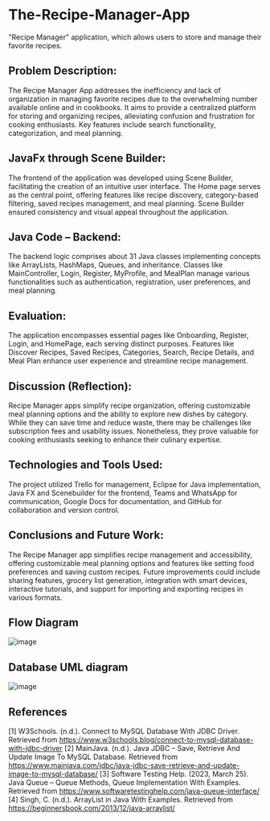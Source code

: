 # The-Recipe-Manager-App
"Recipe Manager" application, which allows users to store and manage their favorite recipes.

## Problem Description:
The Recipe Manager App addresses the inefficiency and lack of organization in managing favorite recipes due to the overwhelming number available online and in cookbooks. It aims to provide a centralized platform for storing and organizing recipes, alleviating confusion and frustration for cooking enthusiasts. Key features include search functionality, categorization, and meal planning.

## JavaFx through Scene Builder:
The frontend of the application was developed using Scene Builder, facilitating the creation of an intuitive user interface. The Home page serves as the central point, offering features like recipe discovery, category-based filtering, saved recipes management, and meal planning. Scene Builder ensured consistency and visual appeal throughout the application.

## Java Code – Backend:
The backend logic comprises about 31 Java classes implementing concepts like ArrayLists, HashMaps, Queues, and inheritance. Classes like MainController, Login, Register, MyProfile, and MealPlan manage various functionalities such as authentication, registration, user preferences, and meal planning.

## Evaluation:
The application encompasses essential pages like Onboarding, Register, Login, and HomePage, each serving distinct purposes. Features like Discover Recipes, Saved Recipes, Categories, Search, Recipe Details, and Meal Plan enhance user experience and streamline recipe management.

## Discussion (Reflection):
Recipe Manager apps simplify recipe organization, offering customizable meal planning options and the ability to explore new dishes by category. While they can save time and reduce waste, there may be challenges like subscription fees and usability issues. Nonetheless, they prove valuable for cooking enthusiasts seeking to enhance their culinary expertise.

## Technologies and Tools Used:
The project utilized Trello for management, Eclipse for Java implementation, Java FX and Scenebuilder for the frontend, Teams and WhatsApp for communication, Google Docs for documentation, and GitHub for collaboration and version control.

## Conclusions and Future Work:
The Recipe Manager app simplifies recipe management and accessibility, offering customizable meal planning options and features like setting food preferences and saving custom recipes. Future improvements could include sharing features, grocery list generation, integration with smart devices, interactive tutorials, and support for importing and exporting recipes in various formats.

## Flow Diagram
![image](https://github.com/pannaga3009/The-Recipe-Manager-App/assets/29578683/efe329b5-e242-4c59-8a66-98d3db0429f5)

## Database UML diagram
![image](https://github.com/pannaga3009/The-Recipe-Manager-App/assets/29578683/f16e1391-e940-48e2-a883-098115b21ca1)

## References
[1] W3Schools. (n.d.). Connect to MySQL Database With JDBC Driver. Retrieved from https://www.w3schools.blog/connect-to-mysql-database-with-jdbc-driver
[2] MainJava. (n.d.). Java JDBC – Save, Retrieve And Update Image To MySQL Database. Retrieved from https://www.mainjava.com/jdbc/java-jdbc-save-retrieve-and-update-image-to-mysql-database/
[3] Software Testing Help. (2023, March 25). Java Queue – Queue Methods, Queue Implementation With Examples. Retrieved from https://www.softwaretestinghelp.com/java-queue-interface/
[4] Singh, C. (n.d.). ArrayList in Java With Examples. Retrieved from https://beginnersbook.com/2013/12/java-arraylist/
